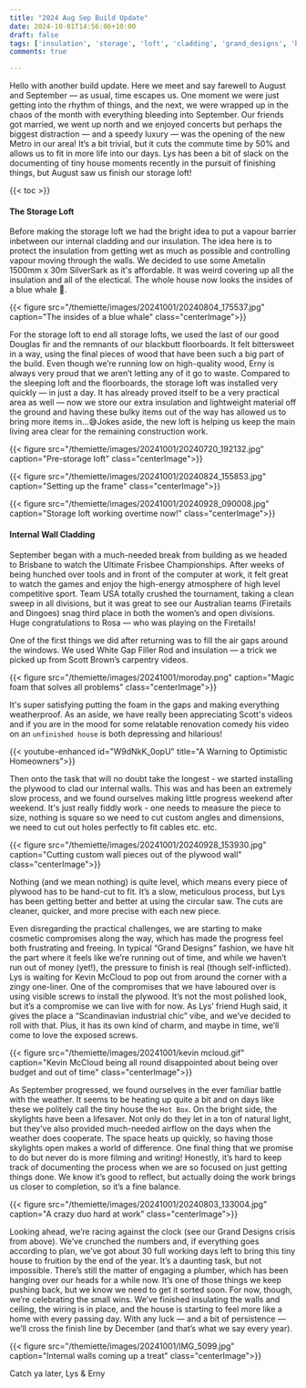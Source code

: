 ```yaml
---
title: "2024 Aug Sep Build Update"
date: 2024-10-01T14:56:06+10:00
draft: false
tags: ['insulation', 'storage', 'loft', 'cladding', 'grand_designs', 'build_update']
comments: true

---
```


Hello with another build update. Here we meet and say farewell to August and September — as usual, time escapes us. One moment we were just getting into the rhythm of things, and the next, we were wrapped up in the chaos of the month with everything bleeding into September. Our friends got married, we went up north and we enjoyed concerts but perhaps the biggest distraction — and a speedy luxury — was the opening of the new Metro in our area! It’s a bit trivial, but it cuts the commute time by 50% and allows us to fit in more life into our days. Lys has been a bit of slack on the documenting of tiny house moments recently in the pursuit of finishing things, but August saw us finish our storage loft!

{{< toc >}}

#### The Storage Loft
Before making the storage loft we had the bright idea to put a vapour barrier inbetween our internal cladding and our insulation. The idea here is to protect the insulation from getting wet as much as possible and controlling vapour moving through the walls. We decided to use some Ametalin 1500mm x 30m SilverSark as it's affordable. It was weird covering up all the insulation and all of the electical. The whole house now looks the insides of a blue whale 🐋. 

{{< figure src="/themiette/images/20241001/20240804_175537.jpg" caption="The insides of a blue whale" class="centerImage">}}

For the storage loft to end all storage lofts, we used the last of our good Douglas fir and the remnants of our blackbutt floorboards. It felt bittersweet in a way, using the final pieces of wood that have been such a big part of the build. Even though we’re running low on high-quality wood, Erny is always very proud that we aren’t letting any of it go to waste. Compared to the sleeping loft and the floorboards, the storage loft was installed very quickly — in just a day. It has already proved itself to be a very practical area as well — now we store our extra insulation and lightweight material off the ground and having these bulky items out of the way has allowed us to bring more items in…😅Jokes aside, the new loft is helping us keep the main living area clear for the remaining construction work.

{{< figure src="/themiette/images/20241001/20240720_192132.jpg" caption="Pre-storage loft" class="centerImage">}}

{{< figure src="/themiette/images/20241001/20240824_155853.jpg" caption="Setting up the frame" class="centerImage">}}

{{< figure src="/themiette/images/20241001/20240928_090008.jpg" caption="Storage loft working overtime now!" class="centerImage">}}

#### Internal Wall Cladding
September began with a much-needed break from building as we headed to Brisbane to watch the Ultimate Frisbee Championships. After weeks of being hunched over tools and in front of the computer at work, it felt great to watch the games and enjoy the high-energy atmosphere of high level competitive sport. Team USA totally crushed the tournament, taking a clean sweep in all divisions, but it was great to see our Australian teams (Firetails and Dingoes) snag third place in both the women’s and open divisions. Huge congratulations to Rosa — who was playing on the Firetails!

One of the first things we did after returning was to fill the air gaps around the windows. We used White Gap Filler Rod and insulation — a trick we picked up from Scott Brown’s carpentry videos. 

{{< figure src="/themiette/images/20241001/moroday.png" caption="Magic foam that solves all problems" class="centerImage">}}

It's super satisfying putting the foam in the gaps and making everything weatherproof. As an aside, we have really been appreciating Scott's videos and if you are in the mood for some relatable renovation comedy his video on an `unfinished house` is both depressing and hilarious!

{{< youtube-enhanced id="W9dNkK_0opU" title="A Warning to Optimistic Homeowners">}}

Then onto the task that will no doubt take the longest -  we started installing the plywood to clad our internal walls. This was and has been an extremely slow process, and we found ourselves making little progress weekend after weekend. It's just really fiddly work - one needs to measure the piece to size, nothing is square so we need to cut custom angles and dimensions, we need to cut out holes perfectly to fit cables etc. etc. 

{{< figure src="/themiette/images/20241001/20240928_153930.jpg" caption="Cutting custom wall pieces out of the plywood wall" class="centerImage">}}


Nothing (and we mean nothing)  is quite level, which means every piece of plywood has to be hand-cut to fit. It’s a slow, meticulous process, but Lys has been getting better and better at using the circular saw. The cuts are cleaner, quicker, and more precise with each new piece.

Even disregarding the practical challenges, we are starting to make cosmetic compromises along the way, which has made the progress feel both frustrating and freeing. In typical “Grand Designs” fashion, we have hit the part where it feels like we’re running out of time, and while we haven’t run out of money (yet!), the pressure to finish is real (though self-inflicted). Lys is waiting for Kevin McCloud to pop out from around the corner with a zingy one-liner. One of the compromises that we have laboured over is using visible screws to install the plywood. It’s not the most polished look, but it’s a compromise we can live with for now. As Lys’ friend Hugh said, it gives the place a “Scandinavian industrial chic” vibe, and we’ve decided to roll with that. Plus, it has its own kind of charm, and maybe in time, we’ll come to love the exposed screws. 

{{< figure src="/themiette/images/20241001/kevin mcloud.gif" caption="Kevin McCloud being all round disappointed about being over budget and out of time" class="centerImage">}}

As September progressed, we found ourselves in the ever familiar battle with the weather. It seems to be heating up quite a bit and on days like these we politely call the tiny house the `Hot Box`. On the bright side, the skylights have been a lifesaver. Not only do they let in a ton of natural light, but they’ve also provided much-needed airflow on the days when the weather does cooperate. The space heats up quickly, so having those skylights open makes a world of difference. One final thing that we promise to do but never do is more filming and writing! Honestly, it’s hard to keep track of documenting the process when we are so focused on just getting things done. We know it’s good to reflect, but actually doing the work brings us closer to completion, so it’s a fine balance.

{{< figure src="/themiette/images/20241001/20240803_133004.jpg" caption="A crazy duo hard at work" class="centerImage">}}

Looking ahead, we’re racing against the clock (see our Grand Designs crisis from above). We’ve crunched the numbers and, if everything goes according to plan, we’ve got about 30 full working days left to bring this tiny house to fruition by the end of the year. It’s a daunting task, but not impossible. There’s still the matter of engaging a plumber, which has been hanging over our heads for a while now. It’s one of those things we keep pushing back, but we know we need to get it sorted soon. For now, though, we’re celebrating the small wins. We’ve finished insulating the walls and ceiling, the wiring is in place, and the house is starting to feel more like a home with every passing day. With any luck — and a bit of persistence — we’ll cross the finish line by December (and that’s what we say every year).

{{< figure src="/themiette/images/20241001/IMG_5099.jpg" caption="Internal walls coming up a treat" class="centerImage">}}

Catch ya later,
Lys & Erny

